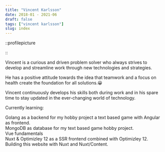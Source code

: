 ```yaml
---
title: "Vincent Karlsson"
date: 2018-01 - 2021-06
draft: false
tags: ["vincent karlsson"]
slug: index
---
```


::profilepicture

::

Vincent is a curious and driven problem solver who always strives to develop and streamline work through new technologies and strategies.

He has a positive attitude towards the idea that teamwork and a focus on health create the foundation for all solutions.:grinning: 

Vincent continuously develops his skills both during work and in his spare time to stay updated in the ever-changing world of technology.

Currently learning:

<Icon name="logos:go" :size="1rem"></Icon> Golang as a backend for my hobby project a text based game with Angular as frontend.
<br>
<Icon name="logos:mongodb-icon" :size="1rem"></Icon> MongoDB as database for my text based game hobby project.
<br>
<Icon name="logos:vue" :size="1rem"></Icon> Vue fundamentals
<br>
<Icon name="logos:nuxt-icon" :size="1rem"></Icon>Nuxt & Optimizley 12 as a SSR frontend combined with Optimizley 12. Building this website with Nuxt and Nuxt/Content.



<!-- Episerver/Optimizley -->

